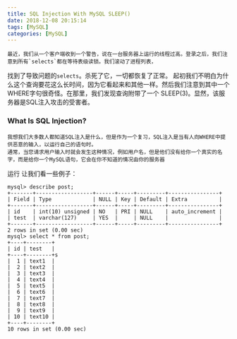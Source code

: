 ```yaml
---
title: SQL Injection With MySQL SLEEP()
date: 2018-12-08 20:15:14
tags: [MySQL]
categories: [MySQL]
---
```


    最近，我们从一个客户端收到一个警告，说在一台服务器上运行的线程过高。登录之后，我们注意到所有`selects`都在等待表级读锁。我们滚动了进程列表，
找到了导致问题的`selects`。杀死了它，一切都恢复了正常。
    起初我们不明白为什么这个查询要花这么长时间，因为它看起来和其他一样。然后我们注意到其中一个WHERE字句很奇怪。在那里，我们发现查询附带了一个
SLEEP(3)。显然，该服务器是SQL注入攻击的受害者。

### What Is SQL Injection?
    我想我们大多数人都知道SQL注入是什么，但是作为一个复习，SQL注入是当有人向WHERE中提供恶意的输入，以运行自己的语句时。
    通常，当您请求用户输入时就会发生这种情况，例如用户名，但是他们没有给你一个真实的名字，而是给你一个MySQL语句，它会在你不知道的情况由你的服务器
运行
让我们看一些例子：
```
mysql> describe post;
+-------+------------------+------+-----+---------+----------------+
| Field | Type             | NULL | Key | Default | Extra          |
+-------+------------------+------+-----+---------+----------------+
| id    | int(10) unsigned | NO   | PRI | NULL    | auto_increment |
| test  | varchar(127)     | YES  |     | NULL    |                |
+-------+------------------+------+-----+---------+----------------+
2 rows in set (0.00 sec)
mysql> select * from post;
+----+--------+
| id | test   |
+----+--------+s
|  1 | text1  |
|  2 | text2  |
|  3 | text3  |
|  4 | text4  |
|  5 | text5  |
|  6 | text6  |
|  7 | text7  |
|  8 | text8  |
|  9 | text9  |
| 10 | text10 |
+----+--------+
10 rows in set (0.00 sec)
```
